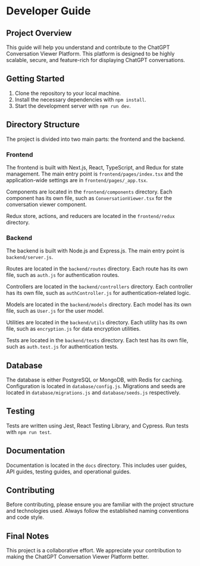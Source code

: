 # Developer Guide

## Project Overview

This guide will help you understand and contribute to the ChatGPT Conversation Viewer Platform. This platform is designed to be highly scalable, secure, and feature-rich for displaying ChatGPT conversations.

## Getting Started

1. Clone the repository to your local machine.
2. Install the necessary dependencies with `npm install`.
3. Start the development server with `npm run dev`.

## Directory Structure

The project is divided into two main parts: the frontend and the backend.

### Frontend

The frontend is built with Next.js, React, TypeScript, and Redux for state management. The main entry point is `frontend/pages/index.tsx` and the application-wide settings are in `frontend/pages/_app.tsx`.

Components are located in the `frontend/components` directory. Each component has its own file, such as `ConversationViewer.tsx` for the conversation viewer component.

Redux store, actions, and reducers are located in the `frontend/redux` directory.

### Backend

The backend is built with Node.js and Express.js. The main entry point is `backend/server.js`.

Routes are located in the `backend/routes` directory. Each route has its own file, such as `auth.js` for authentication routes.

Controllers are located in the `backend/controllers` directory. Each controller has its own file, such as `authController.js` for authentication-related logic.

Models are located in the `backend/models` directory. Each model has its own file, such as `User.js` for the user model.

Utilities are located in the `backend/utils` directory. Each utility has its own file, such as `encryption.js` for data encryption utilities.

Tests are located in the `backend/tests` directory. Each test has its own file, such as `auth.test.js` for authentication tests.

## Database

The database is either PostgreSQL or MongoDB, with Redis for caching. Configuration is located in `database/config.js`. Migrations and seeds are located in `database/migrations.js` and `database/seeds.js` respectively.

## Testing

Tests are written using Jest, React Testing Library, and Cypress. Run tests with `npm run test`.

## Documentation

Documentation is located in the `docs` directory. This includes user guides, API guides, testing guides, and operational guides.

## Contributing

Before contributing, please ensure you are familiar with the project structure and technologies used. Always follow the established naming conventions and code style.

## Final Notes

This project is a collaborative effort. We appreciate your contribution to making the ChatGPT Conversation Viewer Platform better.